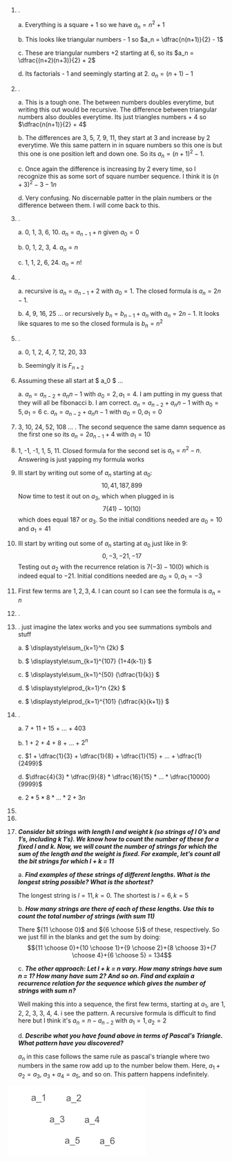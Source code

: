 1. .

	a. Everything is a square + 1 so we have $a_n = n^2 + 1$

	b. This looks like triangular numbers - 1 so $a_n = \dfrac{n(n+1)}{2} - 1$

	c. These are triangular numbers +2 starting at 6, so its $a_n = \dfrac{(n+2)(n+3)}{2} + 2$

	d. Its factorials - 1 and seemingly starting at 2. $a_n = (n+1)-1$ 
2. .

	a. This is a tough one. The between numbers doubles everytime, but writing this out would be recursive. The difference between triangular numbers also doubles everytime. Its just triangles numbers + 4 so $\dfrac{n(n+1)}{2} + 4$
	
	b. The differences are 3, 5, 7, 9, 11, they start at 3 and increase by 2 everytime. We this same pattern in in square numbers so this one is but this one is one position left and down one. So its $a_n = (n + 1)^2 - 1$.

	c. Once again the difference is increasing by 2 every time, so I recognize this as some sort of square number sequence. I think it is $(n+3)^2 - 3 - 1n$

	d. Very confusing. No discernable patter in the plain numbers or the difference between them. I will come back to this.

3. .

	a. 0, 1, 3, 6, 10. $a_n = a_{n-1} + n$ given $a_0 = 0$

	b. 0, 1, 2, 3, 4. $a_n = n$

	c. 1, 1, 2, 6, 24. $a_n = n!$
4. .

	a. recursive is $a_n = a_{n-1} + 2$ with $a_0 = 1$. The closed formula is $a_n = 2n - 1$.

	b. 4, 9, 16, 25 ... or recursively $b_n = b_{n-1} + a_n$ with $a_n = 2n - 1$. It looks like squares to me so the closed formula is $b_n = n^2$
5. .

	a. 0, 1, 2, 4, 7, 12, 20, 33

	b. Seemingly it is $F_{n+2}$

6. Assuming these all start at $ a_0 $ ...

	a. $a_n = a_{n-2} + a_n{n-1}$ with $a_0 = 2, a_1 = 4$. I am putting in my guess that they will all be fibonacci
	b. I am correct. $a_n = a_{n-2} + a_n{n-1}$ with $a_0 = 5, a_1 = 6$ 
	c. $a_n = a_{n-2} + a_n{n-1}$ with $a_0 = 0, a_1 = 0$

7. 3, 10, 24, 52, 108 ... . The second sequence the same damn sequence as the first one so its $a_n = 2a_{n-1} + 4$ with $a_1 = 10$

8. 1, -1, -1, 1, 5, 11. Closed formula for the second set is $a_n = n^2 - n$. Answering is just yapping my formula works

9. Ill start by writing out some of $a_n$ starting at $a_0$: $$ 10, 41, 187, 899 $$
Now time to test it out on $a_3$, which when plugged in is $$7(41) - 10(10)$$ which does equal 187 or $a_3$. So the initial conditions needed are $a_0 = 10$ and $a_1 = 41$

10. Ill start by writing out some of $a_n$ starting at $a_0$ just like in 9: $$ 0, -3, -21, -17 $$ Testing out $a_2$ with the recurrence relation is $7(-3) - 10(0)$ which is indeed equal to $-21$. Initial conditions needed are $a_0 = 0, a_1 = -3$

11. First few terms are $1, 2, 3, 4$. I can count so I can see the formula is $a_n = n$

12. .

13. . just imagine the latex works and you see summations symbols and stuff

	a. $ \displaystyle\sum_{k=1}^n {2k} $

	b. $ \displaystyle\sum_{k=1}^{107} {1+4(k-1)} $

	c. $ \displaystyle\sum_{k=1}^{50} {\dfrac{1}{k}} $

	d. $ \displaystyle\prod_{k=1}^n {2k} $

	e. $ \displaystyle\prod_{k=1}^{101} {\dfrac{k}{k+1}} $

14. .

	a. 7 + 11 + 15 + ... + 403

	b. 1 + 2 + 4 + 8 + ... + $2^n$

	c. $1 + \dfrac{1}{3} + \dfrac{1}{8} + \dfrac{1}{15} + ... + \dfrac{1}{2499}$ 

	d. $\dfrac{4}{3} * \dfrac{9}{8} * \dfrac{16}{15} * ... * \dfrac{10000}{9999}$

	e. $2 * 5 * 8 * ... * 2+3n$

15.

16.

17. ***Consider bit strings with length l and weight k (so strings of l 0’s and 1’s, including k 1’s). We know how to count the number of these for a fixed l and k. Now, we will count the number of strings for which the sum of the length and the weight is fixed. For example, let’s count all the bit strings for which l + k = 11***
	
	a. ***Find examples of these strings of different lengths. What is the longest string possible? What is the shortest?***

	The longest string is $l = 11, k = 0$. The shortest is $l = 6, k = 5$

	b. ***How many strings are there of each of these lengths. Use this to count the total number of strings (with sum 11)***
 
 	There ${11 \choose 0}$ and ${6 \choose 5}$ of these, respectively. So we just fill in the blanks and get the sum by doing: $${11 \choose 0}+{10 \choose 1}+{9 \choose 2}+{8 \choose 3}+{7 \choose 4}+{6 \choose 5} = 134$$

	c. ***The other approach: Let l + k = n vary. How many strings have sum n = 1? How many have sum 2? And so on. Find and explain a recurrence relation for the sequence which gives the number of strings with sum n?***

	Well making this into a sequence, the first few terms, starting at $a_1$, are 1, 2, 2, 3, 3, 4, 4. i see the pattern. A recursive formula is difficult to find here but I think it's $a_n = n - a_{n-2}$ with $a_1 = 1, a_2 = 2$

	d. ***Describe what you have found above in terms of Pascal's Triangle. What pattern have you discovered?***

	$a_n$ in this case follows the same rule as pascal's triangle  where two numbers in the same row add up to the number below them. Here, $a_1 + a_2 = a_3$, $a_3 + a_4 = a_5$, and so on. This pattern happens indefinitely.

![pattern](https://github.com/thirdball/csc208/blob/main/ch2_sequences/17d.png)
